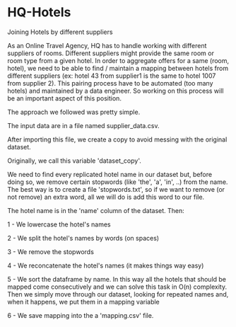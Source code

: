 # HQ-Hotels
Joining Hotels by different suppliers

As an Online Travel Agency, HQ has to handle working with different suppliers of rooms. Different suppliers might provide the same room or room type from a given hotel. In order to aggregate offers for a same (room, hotel), we need to be able to find / maintain a mapping between hotels from different suppliers (ex: hotel 43 from supplier1 is the same to hotel 1007 from supplier 2). This pairing process have to be automated (too many hotels) and maintained by a data engineer. So working on this process will be an important aspect of this position.

The approach we followed was pretty simple.

The input data are in a file named supplier_data.csv.

After importing this file, we create a copy to avoid messing with the original dataset.

Originally, we call this variable 'dataset_copy'.

We need to find every replicated hotel name in our dataset but, before doing so, we remove certain stopwords (like 'the', 'a', 'in', ..) from the name. The best way is to create a file 'stopwords.txt', so if we want to remove (or not remove) an extra word, all we will do is add this word to our file.

The hotel name is in the 'name' column of the dataset. Then:

1 - We lowercase the hotel's names

2 - We split the hotel's names by words (on spaces)

3 - We remove the stopwords

4 - We reconcatenate the hotel's names (it makes things way easy)

5 - We sort the dataframe by name. In this way all the hotels that should be mapped come consecutively and we can solve this task in O(n) complexity. Then we simply move through our dataset, looking for repeated names and, when it happens, we put them in a mapping variable

6 - We save mapping into the a 'mapping.csv' file.
